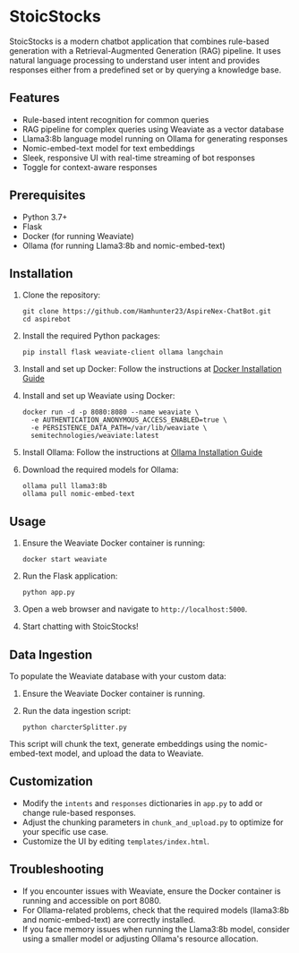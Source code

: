 # StoicStocks

StoicStocks is a modern chatbot application that combines rule-based generation with a Retrieval-Augmented Generation (RAG) pipeline. It uses natural language processing to understand user intent and provides responses either from a predefined set or by querying a knowledge base.

## Features

- Rule-based intent recognition for common queries
- RAG pipeline for complex queries using Weaviate as a vector database
- Llama3:8b language model running on Ollama for generating responses
- Nomic-embed-text model for text embeddings
- Sleek, responsive UI with real-time streaming of bot responses
- Toggle for context-aware responses

## Prerequisites

- Python 3.7+
- Flask
- Docker (for running Weaviate)
- Ollama (for running Llama3:8b and nomic-embed-text)

## Installation

1. Clone the repository:
   ```
   git clone https://github.com/Hamhunter23/AspireNex-ChatBot.git
   cd aspirebot
   ```

2. Install the required Python packages:
   ```
   pip install flask weaviate-client ollama langchain
   ```

3. Install and set up Docker:
   Follow the instructions at [Docker Installation Guide](https://docs.docker.com/get-docker/)

4. Install and set up Weaviate using Docker:
   ```
   docker run -d -p 8080:8080 --name weaviate \
     -e AUTHENTICATION_ANONYMOUS_ACCESS_ENABLED=true \
     -e PERSISTENCE_DATA_PATH=/var/lib/weaviate \
     semitechnologies/weaviate:latest
   ```

5. Install Ollama:
   Follow the instructions at [Ollama Installation Guide](https://ollama.ai/download)

6. Download the required models for Ollama:
   ```
   ollama pull llama3:8b
   ollama pull nomic-embed-text
   ```

## Usage

1. Ensure the Weaviate Docker container is running:
   ```
   docker start weaviate
   ```

2. Run the Flask application:
   ```
   python app.py
   ```

3. Open a web browser and navigate to `http://localhost:5000`.

4. Start chatting with StoicStocks!

## Data Ingestion

To populate the Weaviate database with your custom data:

1. Ensure the Weaviate Docker container is running.

2. Run the data ingestion script:
   ```
   python charcterSplitter.py
   ```

This script will chunk the text, generate embeddings using the nomic-embed-text model, and upload the data to Weaviate.

## Customization

- Modify the `intents` and `responses` dictionaries in `app.py` to add or change rule-based responses.
- Adjust the chunking parameters in `chunk_and_upload.py` to optimize for your specific use case.
- Customize the UI by editing `templates/index.html`.

## Troubleshooting

- If you encounter issues with Weaviate, ensure the Docker container is running and accessible on port 8080.
- For Ollama-related problems, check that the required models (llama3:8b and nomic-embed-text) are correctly installed.
- If you face memory issues when running the Llama3:8b model, consider using a smaller model or adjusting Ollama's resource allocation.
